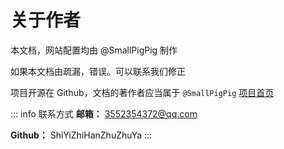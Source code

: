 # 关于作者

本文档，网站配置均由 @SmallPigPig 制作

如果本文档由疏漏，错误。可以联系我们修正

项目开源在 Github，文档的著作者应当属于 `@SmallPigPig` [项目首页](https://github.com/ShiYiZhiHanZhuZhuYa/vuepressblog)

::: info 联系方式
**邮箱：** 3552354372@qq.com

**Github：** ShiYiZhiHanZhuZhuYa
:::
